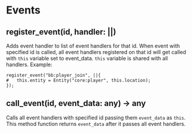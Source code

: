 # Events
## register_event(id, handler: ||)
Adds event handler to list of event handlers for that id. When event with specified id is called, all event handlers registered on that id will get called with ```this``` variable set to event_data. ```this``` variable is shared with all handlers. Example: 
```rhai
register_event("bb:player_join", ||{
#   this.entity = Entity("core:player", this.location);
});
```
## call_event(id, event_data: any) -> any
Calls all event handlers with specified id passing them ```event_data``` as ```this```. This method function returns ```event_data``` after it passes all event handlers.